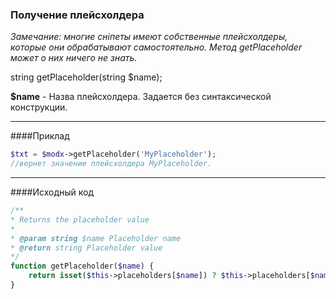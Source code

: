 ### Получение плейсхолдера

*Замечание: многие сніпеты имеют собственные плейсхолдеры, которые они обрабатывают самостоятельно. Метод getPlaceholder может о них ничего не знать.*

string getPlaceholder(string $name);

**$name** - Назва плейсхолдера. Задается без синтаксической конструкции.

***

####Приклад
```php
$txt = $modx->getPlaceholder('MyPlaceholder');
//вернет значение плейсхолдера MyPlaceholder.
```
***

####Исходный код
```php
/**
* Returns the placeholder value
*
* @param string $name Placeholder name
* @return string Placeholder value
*/
function getPlaceholder($name) {
    return isset($this->placeholders[$name]) ? $this->placeholders[$name] : null;
}
```